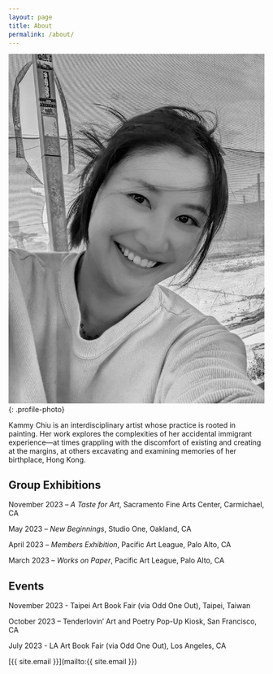 ```yaml
---
layout: page
title: About
permalink: /about/
---
```


![Self Portrait](/assets/images/about-photo.jpg){: .profile-photo}

Kammy Chiu is an interdisciplinary artist whose practice is rooted in painting. Her work explores the complexities of her accidental immigrant experience—at times grappling with the discomfort of existing and creating at the margins, at others excavating and examining memories of her birthplace, Hong Kong.

## Group Exhibitions

November 2023 – *A Taste for Art*, Sacramento Fine Arts Center, Carmichael, CA

May 2023 – *New Beginnings*, Studio One, Oakland, CA

April 2023 – *Members Exhibition*, Pacific Art League, Palo Alto, CA

March 2023 – *Works on Paper*, Pacific Art League, Palo Alto, CA

## Events

November 2023 - Taipei Art Book Fair (via Odd One Out), Taipei, Taiwan

October 2023 – Tenderlovin’ Art and Poetry Pop-Up Kiosk, San Francisco, CA

July 2023 - LA Art Book Fair (via Odd One Out), Los Angeles, CA

[{{ site.email }}](mailto:{{ site.email }})


<style>
.profile-photo {
    max-width: 300px;
    border-radius: 4px;
    margin: 20px 0;
    display: block;
}
</style>